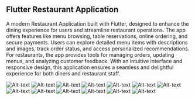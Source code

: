 ## Flutter Restaurant Application

A modern Restaurant Application built with Flutter, designed to enhance the dining experience for users and streamline restaurant operations. The app offers features like menu browsing, table reservations, online ordering, and secure payments. Users can explore detailed menu items with descriptions and images, track order status, and access personalized recommendations. For restaurants, the app provides tools for managing orders, updating menus, and analyzing customer feedback. With an intuitive interface and responsive design, this application ensures a seamless and delightful experience for both diners and restaurant staff.

![Alt-text](https://github.com/LogainHamdan/Flutter-Restaurant-App/blob/9c5f1f5d09f64bd21a72692de964aff83e392001/Screenshot_2024-12-18-12-29-25-190_com.example.restaurant.jpg)
![Alt-text](https://github.com/LogainHamdan/Flutter-Restaurant-App/blob/eef1559b1996c62bae1d79f4c64c8856b3900ec1/Screenshot_2024-12-18-12-29-27-897_com.example.restaurant.jpg)
![Alt-text](https://github.com/LogainHamdan/Flutter-Restaurant-App/blob/eef1559b1996c62bae1d79f4c64c8856b3900ec1/Screenshot_2024-12-18-12-29-30-389_com.example.restaurant.jpg)
![Alt-text](https://github.com/LogainHamdan/Flutter-Restaurant-App/blob/eef1559b1996c62bae1d79f4c64c8856b3900ec1/Screenshot_2024-12-18-12-29-33-494_com.example.restaurant.jpg)
![Alt-text](https://github.com/LogainHamdan/Flutter-Restaurant-App/blob/eef1559b1996c62bae1d79f4c64c8856b3900ec1/Screenshot_2024-12-18-12-29-36-749_com.example.restaurant.jpg)
![Alt-text](https://github.com/LogainHamdan/Flutter-Restaurant-App/blob/eef1559b1996c62bae1d79f4c64c8856b3900ec1/Screenshot_2024-12-18-12-29-46-456_com.example.restaurant.jpg)
![Alt-text](https://github.com/LogainHamdan/Flutter-Restaurant-App/blob/eef1559b1996c62bae1d79f4c64c8856b3900ec1/Screenshot_2024-12-18-12-29-59-848_com.example.restaurant.jpg)
![Alt-text](https://github.com/LogainHamdan/Flutter-Restaurant-App/blob/eef1559b1996c62bae1d79f4c64c8856b3900ec1/Screenshot_2024-12-18-12-30-03-862_com.example.restaurant.jpg)
![Alt-text](https://github.com/LogainHamdan/Flutter-Restaurant-App/blob/eef1559b1996c62bae1d79f4c64c8856b3900ec1/Screenshot_2024-12-18-12-30-16-271_com.example.restaurant.jpg)
![Alt-text](https://github.com/LogainHamdan/Flutter-Restaurant-App/blob/eef1559b1996c62bae1d79f4c64c8856b3900ec1/Screenshot_2024-12-18-12-30-49-707_com.example.restaurant.jpg)
![Alt-text](https://github.com/LogainHamdan/Flutter-Restaurant-App/blob/eef1559b1996c62bae1d79f4c64c8856b3900ec1/Screenshot_2024-12-18-12-31-24-316_com.example.restaurant.jpg)
![Alt-text](https://github.com/LogainHamdan/Flutter-Restaurant-App/blob/eef1559b1996c62bae1d79f4c64c8856b3900ec1/Screenshot_2024-12-18-12-31-28-642_com.example.restaurant.jpg)
![Alt-text](https://github.com/LogainHamdan/Flutter-Restaurant-App/blob/eef1559b1996c62bae1d79f4c64c8856b3900ec1/Screenshot_2024-12-18-12-31-51-861_com.example.restaurant.jpg)

 
